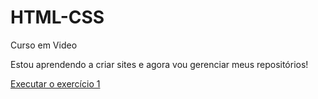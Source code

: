 # HTML-CSS
 Curso em Video

 Estou aprendendo a criar sites e agora vou gerenciar meus
 repositórios!
 
 <a href = "https://vinigomes-code.github.io/HTML-CSS/Exercicios/EX1/index.html"> Executar o exercício 1 </a>
